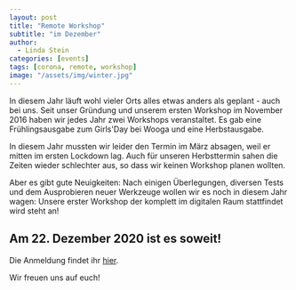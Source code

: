 ```yaml
---
layout: post
title: "Remote Workshop"
subtitle: "im Dezember"
author:
  - Linda Stein
categories: [events]
tags: [corona, remote, workshop]
image: "/assets/img/winter.jpg"
---
```


In diesem Jahr läuft wohl vieler Orts alles etwas anders als geplant - auch bei uns. Seit unser Gründung und unserem ersten Workshop im November 2016 haben wir jedes Jahr zwei Workshops veranstaltet. Es gab eine Frühlingsausgabe zum Girls'Day bei Wooga und eine Herbstausgabe.

In diesem Jahr mussten wir leider den Termin im März absagen, weil er mitten im ersten Lockdown lag. Auch für unseren Herbsttermin sahen die Zeiten wieder schlechter aus, so dass wir keinen Workshop planen wollten.

Aber es gibt gute Neuigkeiten: Nach einigen Überlegungen, diversen Tests und dem Ausprobieren neuer Werkzeuge wollen wir es noch in diesem Jahr wagen: Unsere erster Workshop der komplett im digitalen Raum stattfindet wird steht an!

## Am 22. Dezember 2020 ist es soweit!

Die Anmeldung findet ihr [hier](https://www.eventbrite.de/e/girls-games-workshop-online-edition-tickets-130544017671).

Wir freuen uns auf euch!